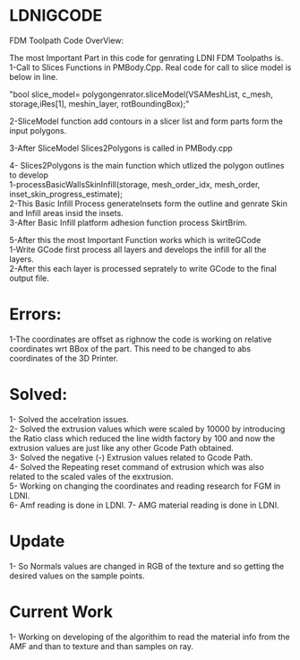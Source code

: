 # LDNIGCODE
FDM Toolpath Code OverView:

The most Important Part in this code for genrating LDNI FDM Toolpaths is.   
1-Call to Slices Functions  in PMBody.Cpp. Real code for call to slice model is below in line.   

"bool slice_model= polygongenrator.sliceModel(VSAMeshList, c_mesh, storage,iRes[1], meshin_layer, rotBoundingBox);"   

2-SliceModel function add contours in a slicer list and form parts form the input polygons.    

3-After SliceModel Slices2Polygons is called in PMBody.cpp   

4- Slices2Polygons is the main function which utlized the polygon outlines to develop   
     1-processBasicWallsSkinInfill(storage, mesh_order_idx, mesh_order, inset_skin_progress_estimate);   
     2-This Basic Infill Process generateInsets form the outline and genrate Skin and Infill areas insid the insets.    
     3-After Basic Infill platform adhesion function process SkirtBrim.     

5-After this the most Important Function works which is writeGCode    
      1-Write GCode first process all layers and develops the infill for all the layers.   
      2-After this each layer is processed seprately to write GCode to the final output file.    
     

# Errors:

1-The coordinates are offset as righnow the code is working on relative coordinates wrt BBox of the part. This need to be changed to abs coordinates of the 3D Printer.

# Solved:

1- Solved the accelration issues.   
2- Solved the extrusion values which were scaled by 10000 by introducing the Ratio class which reduced the line width factory by 100 and now the extrusion values are just like any other Gcode Path obtained.   
3- Solved the negative (-) Extrusion values related to Gcode Path.   
4- Solved the Repeating reset command of extrusion which was also related to the scaled vales of the exxtrusion.   
5- Working on changing the coordinates and reading research for FGM in LDNI.    
6- Amf reading is done in LDNI.
7- AMG material reading is done in LDNI.

# Update
1- So Normals values are changed in RGB of the texture and so getting the desired values on the sample points.

# Current Work
1- Working on developing of the algorithim to read the material info from the AMF and than to texture and than samples on ray.

      
      
     

